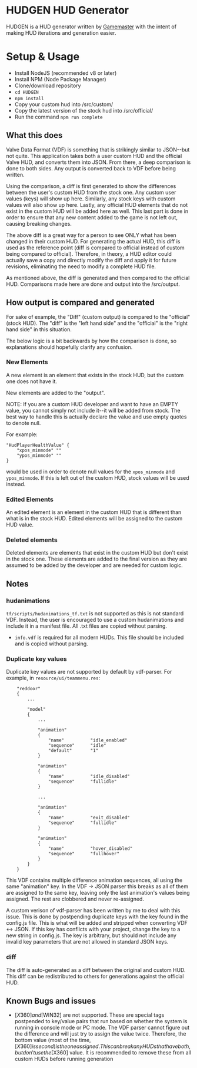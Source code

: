 # HUDGEN HUD Generator
HUDGEN is a HUD generator written by [Gamemaster](https://steamcommunity.com/id/Gamemaster1379) with the intent of making HUD iterations and generation easier.

# Setup & Usage

* Install NodeJS (recommended v8 or later)
* Install NPM (Node Package Manager)
* Clone/download repository
* `cd HUDGEN`
* `npm install`
* Copy your custom hud into /src/custom/
* Copy the latest version of the stock hud into /src/official/
* Run the command `npm run complete`

## What this does

Valve Data Format (VDF) is something that is strikingly similar to JSON--but not quite. This application takes both a user custom HUD and the official Valve HUD, and converts them into JSON. From there, a deep comparison is done to both sides. Any output is converted back to VDF before being written.

Using the comparison, a diff is first generated to show the differences between the user's custom HUD from the stock one. Any custom user values (keys) will show up here. Similarly, any stock keys with custom values will also show up here. Lastly, any official HUD elements that do not exist in the custom HUD will be added here as well. This last part is done in order to ensure that any new content added to the game is not left out, causing breaking changes.

The above diff is a great way for a person to see ONLY what has been changed in their custom HUD. For generating the actual HUD, this diff is used as the reference point (diff is compared to official instead of custom being compared to official). Therefore, in theory, a HUD editor could actually save a copy and directly modify the diff and apply it for future revisions, eliminating the need to modify a complete HUD file.

As mentioned above, the diff is generated and then compared to the official HUD. Comparisons made here are done and output into the /src/output.

## How output is compared and generated

For sake of example, the "Diff" (custom output) is compared to the "official" (stock HUD). The "diff" is the "left hand side" and the "official" is the "right hand side" in this situation.

The below logic is a bit backwards by how the comparison is done, so explanations should hopefully clarify any confusion.

### New Elements
A new element is an element that exists in the stock HUD, but the custom one does not have it. 

New elements are added to the "output". 

NOTE: If you are a custom HUD developer and want to have an EMPTY value, you cannot simply not include it--it will be added from stock. The best way to handle this is actually declare the value and use empty quotes to denote null.

For example:

```
"HudPlayerHealthValue" {
    "xpos_minmode" ""
    "ypos_minmode" ""
}
```
would be used in order to denote null values for the `xpos_minmode` and `ypos_minmode`. If this is left out of the custom HUD, stock values will be used instead.


### Edited Elements
An edited element is an element in the custom HUD that is different than what is in the stock HUD. Edited elements will be assigned to the custom HUD value.

### Deleted elements 
Deleted elements are elements that exist in the custom HUD but don't exist in the stock one. These elements are added to the final version as they are assumed to be added by the developer and are needed for custom logic.

## Notes

### hudanimations

`tf/scripts/hudanimations_tf.txt` is not supported as this is not standard VDF. Instead, the user is encouraged to use a custom hudanimations and include it in a manifest file. All .txt files are copied without parsing.
* `info.vdf` is required for all modern HUDs. This file should be included and is copied without parsing.

### Duplicate key values
Duplicate key values are not supported by default by vdf-parser. For example, in `resource/ui/teammenu.res`:

```
    "reddoor"
    {
        ...
        
        "model"
        {
            ...
            
            "animation"
            {
                "name"          "idle_enabled"
                "sequence"      "idle"
                "default"       "1"
            }

            "animation"
            {
                "name"          "idle_disabled"
                "sequence"      "fullidle"
            }           
            
            ...
            
            "animation"
            {
                "name"          "exit_disabled"
                "sequence"      "fullidle"
            }
            
            "animation"
            {
                "name"          "hover_disabled"
                "sequence"      "fullhover"
            }
        }
    }   
```

This VDF contains multiple difference animation sequences, all using the same "animation" key. In the VDF -> JSON parser this breaks as all of them are assigned to the same key, leaving only the last animation's values being assigned. The rest are clobbered and never re-assigned.

A custom verison of vdf-parser has been written by me to deal with this issue. This is done by postpending duplicate keys with the key found in the config.js file. This is what will be added and stripped when converting VDF <-> JSON. If this key has conflicts with your project, change the key to a new string in config.js. The key is arbitrary, but should not include any invalid key parameters that are not allowed in standard JSON keys.

### diff

The diff is auto-generated as a diff between the original and custom HUD. This diff can be redistributed to others for generations against the official HUD.


## Known Bugs and issues

* [$X360] and [$WIN32] are not supported. These are special tags postpended to key/value pairs that run based on whether the system is running in console mode or PC mode. The VDF parser cannot figure out the difference and will just try to assign the value twice. Therefore, the bottom value (most of the time, [$X360] is second) is the one assigned. This can break any HUDs that have both, but don't use the [$X360] value. It is recommended to remove these from all custom HUDs before running generation




